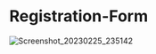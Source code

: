 # Registration-Form
![Screenshot_20230225_235142](https://user-images.githubusercontent.com/104249893/233695580-1a3ce7c3-8340-43f0-89b9-3f6d8b117798.png)
